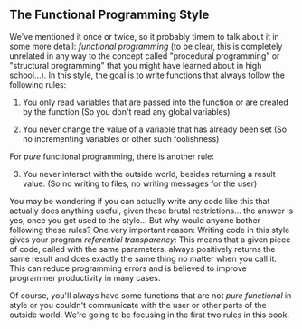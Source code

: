 ## The Functional Programming Style

We've mentioned it once or twice, so it probably timem to talk about it in some more detail: *functional programming* (to be clear, this is completely unrelated in any way to the concept called "procedural programming" or "structural programming" that you might have learned about in high school...). In this style, the goal is to write functions that always follow the following rules:

1. You only read variables that are passed into the function or are created by the function (So you don't read any global variables)

2. You never change the value of a variable that has already been set (So no incrementing variables or other such foolishness)

For *pure* functional programming, there is another rule:

3. You never interact with the outside world, besides returning a result value. (So no writing to files, no writing messages for the user)

You may be wondering if you can actually write any code like this that actually does anything useful, given these brutal restrictions... the answer is yes, once you get used to the style... But why would anyone bother following these rules? One very important reason: Writing code in this style gives your program *referential transparency*: This means that a given piece of code, called with the same parameters, always positively returns the same result and does exactly the same thing no matter when you call it. This can reduce programming errors and is believed to improve programmer productivity in many cases.

Of course, you'll always have some functions that are not *pure functional* in style or you couldn't communicate with the user or other parts of the outside world. We're going to be focusing in the first two rules in this book.
